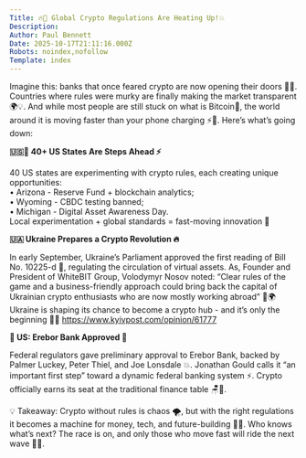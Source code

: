 ```yaml
---
Title: 🔥🚨 Global Crypto Regulations Are Heating Up!💥
Description: 
Author: Paul Bennett
Date: 2025-10-17T21:11:16.000Z
Robots: noindex,nofollow
Template: index
---
```

<p>Imagine this: banks that once feared crypto are now opening their doors 🏦✨. Countries where rules were murky are finally making the market transparent 🌍💡. And while most people are still stuck on what is Bitcoin💸, the world around it is moving faster than your phone charging ⚡️📱. Here’s what’s going down:</p>

<p><strong>🇺🇸🚨 40+ US States Are Steps Ahead ⚡️</strong></p>

<p>40 US states are experimenting with crypto rules, each creating unique opportunities:<br>
 • Arizona - Reserve Fund + blockchain analytics;<br>
 • Wyoming - CBDC testing banned;<br>
 • Michigan - Digital Asset Awareness Day.<br>
Local experimentation + global standards = fast-moving innovation 🚀</p>

<p><strong>🇺🇦 Ukraine Prepares a Crypto Revolution 🔥</strong></p>

<p>In early September, Ukraine’s Parliament approved the first reading of Bill No. 10225-d 📜, regulating the circulation of virtual assets. As, Founder and President of WhiteBIT Group, Volodymyr Nosov noted: “Clear rules of the game and a business-friendly approach could bring back the capital of Ukrainian crypto enthusiasts who are now mostly working abroad” 💼🌍 Ukraine is shaping its chance to become a crypto hub - and it’s only the beginning 🔑✨ <a href="https://www.kyivpost.com/opinion/61777" rel="noopener noreferrer">https://www.kyivpost.com/opinion/61777</a> </p>

<p><strong>🏦 US: Erebor Bank Approved 🚀</strong></p>

<p>Federal regulators gave preliminary approval to Erebor Bank, backed by Palmer Luckey, Peter Thiel, and Joe Lonsdale 💥. Jonathan Gould calls it “an important first step” toward a dynamic federal banking system ⚡️. Crypto officially earns its seat at the traditional finance table 🪑💎.</p>

<p>💡 Takeaway: Crypto without rules is chaos 🌪️, but with the right regulations it becomes a machine for money, tech, and future-building 💎🤖. Who knows what’s next? The race is on, and only those who move fast will ride the next wave 🌊🔥.</p>

